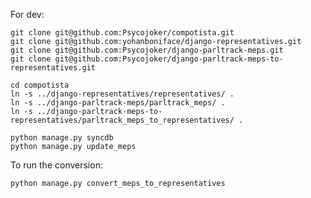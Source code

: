 For dev:

    git clone git@github.com:Psycojoker/compotista.git
    git clone git@github.com:yohanboniface/django-representatives.git
    git clone git@github.com:Psycojoker/django-parltrack-meps.git
    git clone git@github.com:Psycojoker/django-parltrack-meps-to-representatives.git

    cd compotista
    ln -s ../django-representatives/representatives/ .
    ln -s ../django-parltrack-meps/parltrack_meps/ .
    ln -s ../django-parltrack-meps-to-representatives/parltrack_meps_to_representatives/ .

    python manage.py syncdb
    python manage.py update_meps

To run the conversion:

    python manage.py convert_meps_to_representatives
